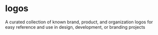 # logos
A curated collection of known brand, product, and organization logos for easy reference and use in design, development, or branding projects
